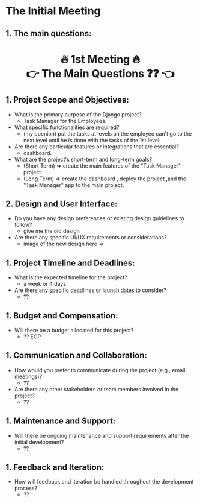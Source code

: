 # The Initial Meeting

## 1. The main questions:

<h1 align='center'>🔥 1st Meeting 🔥 <br> 👉 The Main Questions ❓❓ 👈</h1>


## 1. Project Scope and Objectives:
- What is the primary purpose of the Django project?
  - Task Manager for the Employees.
- What specific functionalities are required?
  - (my openion) put the tasks at levels an the employee can't go to the next level until he is done with the tasks of the 1st level.
- Are there any particular features or integrations that are essential?
  - dashboard.
- What are the project's short-term and long-term goals?
  - (Short Term) => create the main features of the "Task Manager" project.
  - (Long Term) => create the dashboard , deploy the project ,and the "Task Manager" app to the main project.

## 2. Design and User Interface:
- Do you have any design preferences or existing design guidelines to follow?
    - give me the old design
- Are there any specific UI/UX requirements or considerations?
    - image of the new design here => 

## 1. Project Timeline and Deadlines:
- What is the expected timeline for the project?
  - a week or 4 days
- Are there any specific deadlines or launch dates to consider?
  - ??

## 1. Budget and Compensation:
- Will there be a budget allocated for this project?
  - ?? EGP
## 1. Communication and Collaboration:
- How would you prefer to communicate during the project (e.g., email, meetings)?
  - ??
- Are there any other stakeholders or team members involved in the project?
  - ??

## 1. Maintenance and Support:
- Will there be ongoing maintenance and support requirements after the initial development?
  - ??

## 1. Feedback and Iteration:
- How will feedback and iteration be handled throughout the development process?
  - ??
